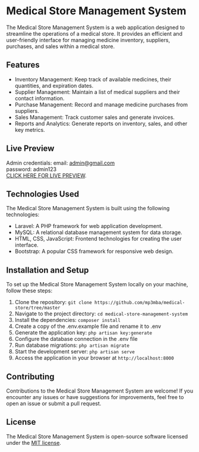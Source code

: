 # Medical Store Management System

The Medical Store Management System is a web application designed to streamline the operations of a medical store. It provides an efficient and user-friendly interface for managing medicine inventory, suppliers, purchases, and sales within a medical store.

## Features

- Inventory Management: Keep track of available medicines, their quantities, and expiration dates.
- Supplier Management: Maintain a list of medical suppliers and their contact information.
- Purchase Management: Record and manage medicine purchases from suppliers.
- Sales Management: Track customer sales and generate invoices.
- Reports and Analytics: Generate reports on inventory, sales, and other key metrics.

## Live Preview

Admin credentials: 
email: admin@gmail.com <br>
password: admin123 <br>
[CLICK HERE FOR LIVE PREVIEW](https://medical-store.omwise.xyz/login).

## Technologies Used

The Medical Store Management System is built using the following technologies:

- Laravel: A PHP framework for web application development.
- MySQL: A relational database management system for data storage.
- HTML, CSS, JavaScript: Frontend technologies for creating the user interface.
- Bootstrap: A popular CSS framework for responsive web design.

## Installation and Setup

To set up the Medical Store Management System locally on your machine, follow these steps:

1. Clone the repository: `git clone https://github.com/mp3mba/medical-store/tree/master`
2. Navigate to the project directory: `cd medical-store-management-system`
3. Install the dependencies: `composer install`
4. Create a copy of the .env.example file and rename it to .env
5. Generate the application key: `php artisan key:generate`
6. Configure the database connection in the .env file
7. Run database migrations: `php artisan migrate`
8. Start the development server: `php artisan serve`
9. Access the application in your browser at `http://localhost:8000`

## Contributing

Contributions to the Medical Store Management System are welcome! If you encounter any issues or have suggestions for improvements, feel free to open an issue or submit a pull request.

## License

The Medical Store Management System is open-source software licensed under the [MIT license](https://opensource.org/licenses/MIT).

